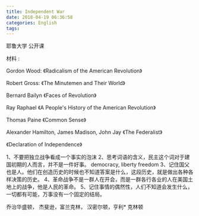 ```yaml
---
title: Independent War
date: 2018-04-19 06:36:58
categories: English
tags:
---
```


耶鲁大学 公开课

材料 : 

Gordon Wood: 《Radicalism of the American Revolution》

Robert Gross: 《The Minutemen and Their World》

Bernard Bailyn 《Faces of Revolution》

Ray Raphael 《A People's History of the American Revolution》

Thomas Paine 《Common Sense》

Alexander Hamilton, James Madison, John Jay 《The Federalist》

《Declaration of Independence》

1、不要把独立战争看成一个事实的泡沫
2、思考词语的含义，民主这个词对于建国初期的人而言，并不是一件好事。
democracy, liberty freedom
3、记住国父也是人。他们在创造历史的时候也不知道答案是什么，这段历史，就是做出各种各样决策的历史。
4、革命战争不是一群人在开会，而是一群各行各业的人在美国土地上的战争，他是人民的革命。
5、记住事情的偶然性，人们不知道会发生什么，一切都有可能，万事没有一个固定的结局。


乔治华盛顿， 杰斐逊，富兰克林， 汉密尔顿，亨利* 克林顿
